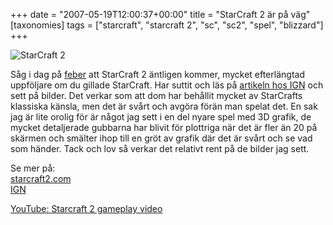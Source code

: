 +++
date = "2007-05-19T12:00:37+00:00"
title = "StarCraft 2 är på väg"
[taxonomies]
tags = ["starcraft", "starcraft 2", "sc", "sc2", "spel", "blizzard"]
+++

<div class="middle">
  <img id="image416" src="/images/2007/05/sc2.png" alt="StarCraft 2" />
</div>

Såg i dag på [feber][1] att StarCraft 2 äntligen kommer, mycket efterlängtad uppföljare om du gillade StarCraft. Har suttit och läs på [artikeln hos IGN][2] och sett på bilder. Det verkar som att dom har behållit mycket av StarCrafts klassiska känsla, men det är svårt och avgöra förän man spelat det. En sak jag är lite orolig för är något jag sett i en del nyare spel med 3D grafik, de mycket detaljerade gubbarna har blivit för plottriga när det är fler än 20 på skärmen och smälter ihop till en gröt av grafik där det är svårt och se vad som händer. Tack och lov så verkar det relativt rent på de bilder jag sett.

Se mer på:  
[starcraft2.com][3]  
[IGN][2]

  
[YouTube: Starcraft 2 gameplay video][4]



<small></small>

 [1]: http://spel.feber.se/feber/art/19945/starcraft_2/
 [2]: http://pc.ign.com/articles/788/788627p1.html
 [3]: http://www.starcraft2.com
 [4]: http://www.youtube.com/watch?v=Sog2k6s7xVQ
